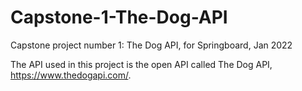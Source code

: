 # Capstone-1-The-Dog-API
Capstone project number 1: The Dog API, for Springboard, Jan 2022

The API used in this project is the open API called The Dog API, https://www.thedogapi.com/.
